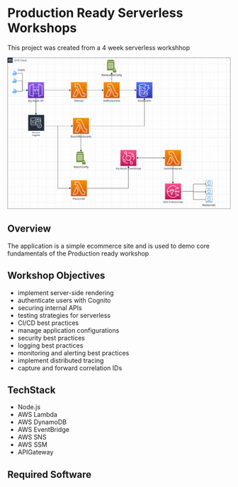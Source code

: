 # Production Ready Serverless Workshops
This project was created from a 4 week serverless workshhop

![Architecture](./assets/big-mouth-app.drawio.png)

## Overview
The application is a simple ecommerce site and is used to demo core fundamentals of the Production ready workshop 

## Workshop Objectives
* implement server-side rendering
* authenticate users with Cognito
* securing internal APIs
* testing strategies for serverless
* CI/CD best practices
* manage application configurations
* security best practices
* logging best practices
* monitoring and alerting best practices
* implement distributed tracing
* capture and forward correlation IDs

## TechStack
* Node.js
* AWS Lambda
* AWS DynamoDB
* AWS EventBridge
* AWS SNS
* AWS SSM
* APIGateway

## Required Software
